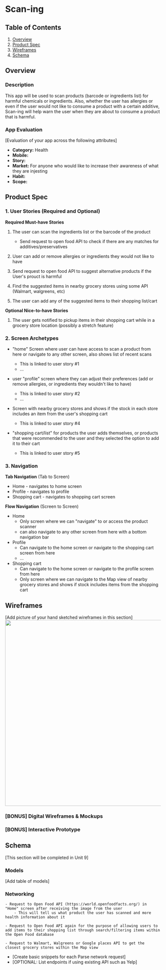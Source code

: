 # Scan-ing

## Table of Contents
1. [Overview](#Overview)
1. [Product Spec](#Product-Spec)
1. [Wireframes](#Wireframes)
2. [Schema](#Schema)

## Overview
### Description
This app will be used to scan products (barcode or ingredients list) for harmful chemicals or ingredients. Also, whether the user has allergies or even if the user would not like to consume a product with a certain additive, Scan-ing will help warn the user when they are about to consume a product that is harmful.



### App Evaluation
[Evaluation of your app across the following attributes]
- **Category:** Health
- **Mobile:** 
- **Story:** 
- **Market:** For anyone who would like to increase their awareness of what they are injesting 
- **Habit:** 
- **Scope:**

## Product Spec

### 1. User Stories (Required and Optional)

**Required Must-have Stories**


1. The user can scan the ingredients list or the barcode of the product

    - Send request to open food API to check if there are any matches for additives/preservatives

2. User can add or remove allergies or ingredients they would not like to have
    
    
3. Send request to open food API to suggest alternative products if the User's prouct is harmful


4. Find the suggested items in nearby grocery stores using some API (Walmart, walgreens, etc)


5. The user can add any of the suggested items to their shopping list/cart





**Optional Nice-to-have Stories**

 1. The user gets notified to pickup items in their shopping cart while in a grocery store location (possibly a stretch feature)
 

### 2. Screen Archetypes

* "home" Screen where user can have access to scan a product from here or navigate to any other screen, also shows list of recent scans
   * This is linked to user story #1
   * ...
* user "profile" screen where they can adjust their preferences (add or remove allergies, or ingredients they wouldn't like to have)
   * This is linked to user story #2
   * ...

* Screen with nearby grocery stores and shows if the stock in each store includes an item from the user's shopping cart
    * This is linked to user story #4


* "shopping cart/list" for products the user adds themselves, or products that were recommended to the user and they selected the option to add it to their cart
    * This is linked to user story #5

### 3. Navigation

**Tab Navigation** (Tab to Screen)

* Home - navigates to home screen
* Profile - navigates to profile
* Shopping cart - navigates to shopping cart screen

**Flow Navigation** (Screen to Screen)

* Home
   * Only screen where we can "navigate" to or access the product scanner
   * can also navigate to any other screen from here with a bottom navigation bar
* Profile
   * Can navigate to the home screen or navigate to the shopping cart screen from here
   * ...
* Shopping cart 
    * Can navigate to the home screen or navigate to the profile screen from here
    * Only screen where we can navigate to the Map view of nearby grocery stores and shows if stock includes items from the shopping cart


## Wireframes
[Add picture of your hand sketched wireframes in this section]
<img src="YOUR_WIREFRAME_IMAGE_URL" width=600>

### [BONUS] Digital Wireframes & Mockups

### [BONUS] Interactive Prototype

## Schema 
[This section will be completed in Unit 9]
### Models
[Add table of models]
### Networking
    - Request to Open Food API (https://world.openfoodfacts.org/) in "Home" screen after receiving the image from the user
        - This will tell us what product the user has scanned and more health information about it

    - Request to Open Food API again for the purpose of allowing users to add items to their shopping list through search/filtering items within the Open Food database

    - Request to Walmart, Walgreens or Google places API to get the closest grocery stores within the Map view 
  
- [Create basic snippets for each Parse network request]
- [OPTIONAL: List endpoints if using existing API such as Yelp]
